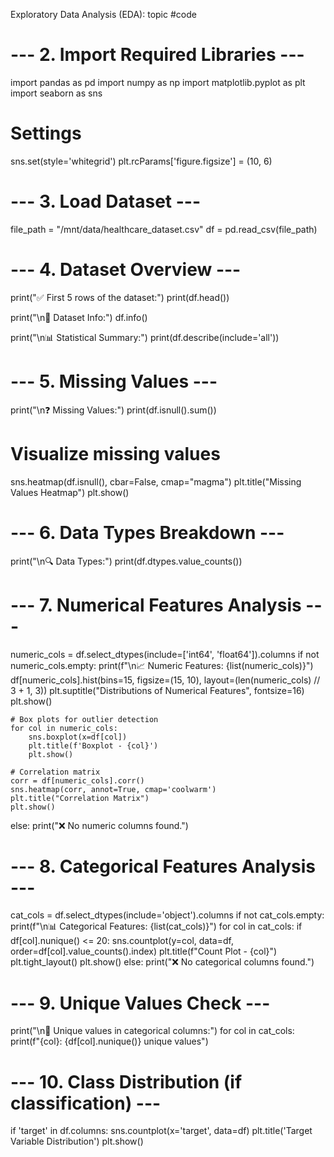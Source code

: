  Exploratory Data Analysis (EDA): topic
#code
# --- 2. Import Required Libraries ---
import pandas as pd
import numpy as np
import matplotlib.pyplot as plt
import seaborn as sns

# Settings
sns.set(style='whitegrid')
plt.rcParams['figure.figsize'] = (10, 6)

# --- 3. Load Dataset ---
file_path = "/mnt/data/healthcare_dataset.csv"
df = pd.read_csv(file_path)

# --- 4. Dataset Overview ---
print("✅ First 5 rows of the dataset:")
print(df.head())

print("\n📄 Dataset Info:")
df.info()

print("\n📊 Statistical Summary:")
print(df.describe(include='all'))

# --- 5. Missing Values ---
print("\n❓ Missing Values:")
print(df.isnull().sum())

# Visualize missing values
sns.heatmap(df.isnull(), cbar=False, cmap="magma")
plt.title("Missing Values Heatmap")
plt.show()

# --- 6. Data Types Breakdown ---
print("\n🔍 Data Types:")
print(df.dtypes.value_counts())

# --- 7. Numerical Features Analysis ---
numeric_cols = df.select_dtypes(include=['int64', 'float64']).columns
if not numeric_cols.empty:
    print(f"\n📈 Numeric Features: {list(numeric_cols)}")
    df[numeric_cols].hist(bins=15, figsize=(15, 10), layout=(len(numeric_cols) // 3 + 1, 3))
    plt.suptitle("Distributions of Numerical Features", fontsize=16)
    plt.show()

    # Box plots for outlier detection
    for col in numeric_cols:
        sns.boxplot(x=df[col])
        plt.title(f'Boxplot - {col}')
        plt.show()

    # Correlation matrix
    corr = df[numeric_cols].corr()
    sns.heatmap(corr, annot=True, cmap='coolwarm')
    plt.title("Correlation Matrix")
    plt.show()
else:
    print("❌ No numeric columns found.")

# --- 8. Categorical Features Analysis ---
cat_cols = df.select_dtypes(include='object').columns
if not cat_cols.empty:
    print(f"\n📊 Categorical Features: {list(cat_cols)}")
    for col in cat_cols:
        if df[col].nunique() <= 20:
            sns.countplot(y=col, data=df, order=df[col].value_counts().index)
            plt.title(f"Count Plot - {col}")
            plt.tight_layout()
            plt.show()
else:
    print("❌ No categorical columns found.")

# --- 9. Unique Values Check ---
print("\n🔎 Unique values in categorical columns:")
for col in cat_cols:
    print(f"{col}: {df[col].nunique()} unique values")

# --- 10. Class Distribution (if classification) ---
if 'target' in df.columns:
    sns.countplot(x='target', data=df)
    plt.title('Target Variable Distribution')
    plt.show() 
